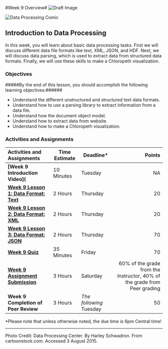 #Week 9 Overview#
![Draft Image](../images/Draft_Version_picture.png)

![Data Processing Comic](images/BBQ.gif)
## Introduction to Data Processing ##

In this week, you will learn about basic data processing tasks. First we will discuss different data file formats like text, XML, JSON, and HDF. Next, we will discuss data parsing, which is used to extract data from structured data formats. Finally, we will use these skills to make a Chloropeth visualization.

### Objectives ###

#####By the end of this lesson, you should accomplish the following learning objectives:######

- Understand the different unstructured and structured text data formats.
- Understand how to use a parsing library to extract information from a data file.
- Understand how the document object model.
- Understand how to extract data from website.
- Understand how to make a Chloropeth visualization.

### Activities and Assignments ###

|Activities and Assignments | Time Estimate | Deadline* | Points|
|:------| -----|-------|----------:|
|**[Week 9 Introduction Video](**|10 Minutes|Tuesday|NA|
|**[Week 9 Lesson 1: Data Format: Text](lesson1.md)**| 2 Hours |Thursday| 20|
|**[Week 9 Lesson 2: Data Format: XML](lesson2.md)**| 2 Hours | Thursday | 20 |
|**[Week 9 Lesson 3: Data Format: JSON](lesson3.md)**| 2 Hours | Thursday| 70 |
|**[Week 9 Quiz][w9q]**| 35 Minutes | Friday | 70|
|**[Week 9 Assignment Submission][w9a]**| 3 Hours | Saturday | 60% of the grade from the Instructor, 40% of the grade from Peer grading | 
|**Week 9 Completion of Peer Review**| 3 Hours | *The following* Tuesday | 50 | 

*Please note that unless otherwise noted, the due time is 6pm Central time!

----------
[w9a]: https://learn.illinois.edu/mod/workshop/view.php?id=1095305
[w9q]: https://learn.illinois.edu/mod/quiz/view.php?id=1095308


Photo Credit: Data Processing Center.  By Harley Schwadron. From cartoonstock.com.  Accessed 3 August 2015.
